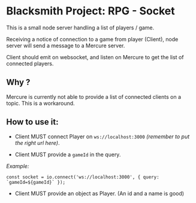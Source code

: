 # Blacksmith Project: RPG - Socket

This is a small node server handling a list of players / game.

Receiving a notice of connection to a game from player (Client), node server will send a message to a Mercure server.

Client should emit on websocket, and listen on Mercure to get the list of connected players.

## Why ?

Mercure is currently not able to provide a list of connected clients on a topic. This is a workaround.

## How to use it:
- Client MUST connect Player on `ws://localhost:3000` _(remember to put the right url here)_.

- Client MUST provide a `gameId` in the query.

_Example:_
```
const socket = io.connect('ws://localhost:3000', { query: `gameId=${gameId}` });
```

- Client MUST provide an object as Player. (An id and a name is good)